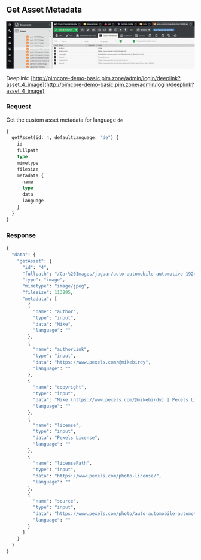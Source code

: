 ## Get Asset Metadata

![Metadata](../../../img/graphql/asset_metadata.png)

Deeplink: [http://pimcore-demo-basic.pim.zone/admin/login/deeplink?asset_4_image](http://pimcore-demo-basic.pim.zone/admin/login/deeplink?asset_4_image)

### Request

Get the custom asset metadata for language `de`

```graphql
{
  getAsset(id: 4, defaultLanguage: "de") {
    id
    fullpath
    type
    mimetype
    filesize
    metadata {
      name
      type
      data
      language
    }
  }
}
```

### Response

```graphql
{
  "data": {
    "getAsset": {
      "id": "4",
      "fullpath": "/Car%20Images/jaguar/auto-automobile-automotive-192499.jpg",
      "type": "image",
      "mimetype": "image/jpeg",
      "filesize": 113895,
      "metadata": [
        {
          "name": "author",
          "type": "input",
          "data": "Mike",
          "language": ""
        },
        {
          "name": "authorLink",
          "type": "input",
          "data": "https://www.pexels.com/@mikebirdy",
          "language": ""
        },
        {
          "name": "copyright",
          "type": "input",
          "data": "Mike (https://www.pexels.com/@mikebirdy) | Pexels License",
          "language": ""
        },
        {
          "name": "license",
          "type": "input",
          "data": "Pexels License",
          "language": ""
        },
        {
          "name": "licensePath",
          "type": "input",
          "data": "https://www.pexels.com/photo-license/",
          "language": ""
        },
        {
          "name": "source",
          "type": "input",
          "data": "https://www.pexels.com/photo/auto-automobile-automotive-car-192499/",
          "language": ""
        }
      ]
    }
  }
}
```


